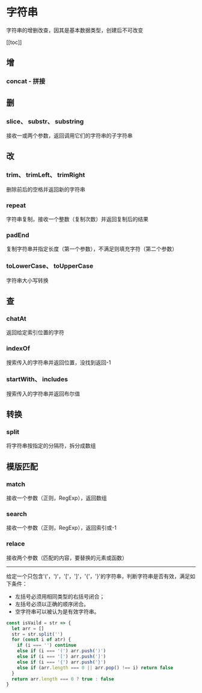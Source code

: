 # 字符串

字符串的增删改查，因其是基本数据类型，创建后不可改变

[[toc]]

## 增

### concat - 拼接

## 删

### slice、 substr、 substring

接收一或两个参数，返回调用它们的字符串的子字符串

## 改

### trim、 trimLeft、 trimRight

删除前后的空格并返回新的字符串

### repeat

字符串复制，接收一个整数（复制次数）并返回复制后的结果

### padEnd

复制字符串并指定长度（第一个参数），不满足则填充字符（第二个参数）

### toLowerCase、 toUpperCase

字符串大小写转换

## 查

### chatAt

返回给定索引位置的字符

### indexOf

搜索传入的字符串并返回位置，没找到返回-1

### startWith、 includes

搜索传入的字符串并返回布尔值

## 转换

### split

将字符串按指定的分隔符，拆分成数组

## 模版匹配

### match

接收一个参数（正则，RegExp），返回数组

### search

接收一个参数（正则，RegExp），返回索引或-1

### relace

接收两个参数（匹配的内容，要替换的元素或函数）

---

给定一个只包含'('，')'，'['，']'，'{'，'}'的字符串，判断字符串是否有效，满足如下条件：

- 左括号必须用相同类型的右括号闭合；
- 左括号必须以正确的顺序闭合。
- 空字符串可以被认为是有效字符串。

```js
const isVaild = str => {
  let arr = []
  str = str.split('')
  for (const i of atr) {
    if (i === '') continue
    else if (i === '(') arr.push(')')
    else if (i === '[') arr.push(']')
    else if (i === '{') arr.push('}')
    else if (arr.length === 0 || arr.pop() !== i) return false
  }
  return arr.length === 0 ? true : false
}
```
